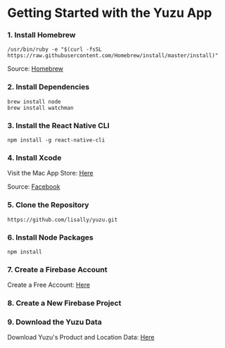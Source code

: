 # Getting Started with the Yuzu App

### 1. Install Homebrew
	/usr/bin/ruby -e "$(curl -fsSL https://raw.githubusercontent.com/Homebrew/install/master/install)"
Source: [Homebrew](https://brew.sh/)

### 2. Install Dependencies
	brew install node
	brew install watchman
	
### 3. Install the React Native CLI
	npm install -g react-native-cli
	
### 4. Install Xcode
Visit the Mac App Store: [Here](https://itunes.apple.com/us/app/xcode/id497799835?mt=12)

Source: [Facebook](https://facebook.github.io/react-native/docs/getting-started.html)

### 5. Clone the Repository
	https://github.com/lisally/yuzu.git
	
### 6. Install Node Packages
	npm install
	
### 7. Create a Firebase Account
Create a Free Account: [Here](https://firebase.google.com/)

### 8. Create a New Firebase Project


### 9. Download the Yuzu Data
Download Yuzu's Product and Location Data: [Here](https://github.com/lisally/yuzu/tree/master/documentation/yuzu_data.json)


